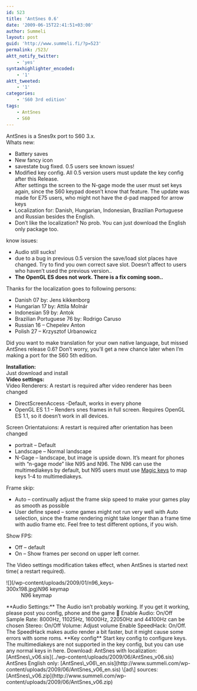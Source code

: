 ```yaml
---
id: 523
title: 'AntSnes 0.6'
date: '2009-06-15T22:41:51+03:00'
author: Summeli
layout: post
guid: 'http://www.summeli.fi/?p=523'
permalink: /523/
aktt_notify_twitter:
    - 'yes'
syntaxhighlighter_encoded:
    - '1'
aktt_tweeted:
    - '1'
categories:
    - 'S60 3rd edition'
tags:
    - AntSnes
    - S60
---
```


AntSnes is a Snes9x port to S60 3.x.  
Whats new:

- Battery saves
- New fancy icon
- savestate bug fixed. 0.5 users see known issues!
- Modified key config. All 0.5 version users must update the key config after this Release.  
    After settings the screen to the N-gage mode the user must set keys again, since the S60 keypad doesn’t know that feature. The update was made for E75 users, who might not have the d-pad mapped for arrow keys
- Localization for: Danish, Hungarian, Indonesian, Brazilian Portuguese and Russian besides the English.
- Don’t like the localization? No prob. You can just download the English only package too.

know issues:

- Audio still sucks!
- due to a bug in previous 0.5 version the save/load slot places have changed. Try to find you own correct save slot. Doesn’t affect to users who haven’t used the previous version..
- **The OpenGL ES does not work. There is a fix coming soon..**

Thanks for the localization goes to following persons:

- Danish 07 by: Jens kikkenborg
- Hungarian 17 by: Attila Molnár
- Indonesian 59 by: Antok
- Brazilian Portuguese 76 by: Rodrigo Caruso
- Russian 16 – Chepelev Anton
- Polish 27 – Krzysztof Urbanowicz

Did you want to make translation for your own native language, but missed AntSnes release 0.6? Don’t worry, you’ll get a new chance later when I’m making a port for the S60 5th edition.  
  
**Installation:**  
Just download and install  
**Video settings:**  
Video Renderers: A restart is required after video renderer has been changed

- DirectScreenAccess -Default, works in every phone
- OpenGL ES 1.1 – Renders snes frames in full screen. Requires OpenGL ES 1.1, so it doesn’t work in all devices.

Screen Orientatuions: A restart is required after orientation has been changed

- portrait – Default
- Landscape – Normal landscape
- N-Gage – landscape, but image is upside down. It’s meant for phones with “n-gage mode” like N95 and N96. The N96 can use the multimediakeys by default, but N95 users must use [Magic keys](http://www.symbian-freak.com/downloads/freeware/cat_s60_3rd/descriptions/systools/magic_keys_remap_and_extend_your_keyboard.htm) to map keys 1-4 to multimediakeys.

Frame skip:

- Auto – continually adjust the frame skip speed to make your games play as smooth as possible
- User define speed – some games might not run very well with Auto selection, since the frame rendering might take longer than a frame time with audio frame etc. Feel free to test different options, if you wish.

Show FPS:

- Off – default
- On – Show frames per second on upper left corner.

The Video settings modification takes effect, when AntSnes is started next time( a restart required).

<div><dl id="attachment_203" style="width: 310px;"><dt><div class="wp-caption alignnone" id="attachment_203" style="width: 310px">![](/wp-content/uploads/2009/01/n96_keys-300x198.jpg)N96 keymap

</div></dt><dd>N96 keymap</dd></dl></div>**Audio Settings:**   
The Audio isn’t probably working. If you get it working, please post you config, phone and the game 🙂  
Enable Audio: On/Off  
Sample Rate: 8000Hz, 11025Hz, 16000Hz, 22050Hz and 44100Hz can be chosen  
Stereo: On/Off  
Volume: Adjust volume  
Enable SpeedHack: On/Off. The SpeedHack makes audio render a bit faster, but it might cause some errors with some roms.  
**Key config**  
Start key config to configure keys. The multimediakeys are not supported in the key config, but you can use any normal keys in here.  
Download:  
AntSnes with localization: [AntSnes\_v06.sis](../wp-content/uploads/2009/06/AntSnes_v06.sis)  
AntSnes English only: [AntSnes\_v06\_en.sis](http://www.summeli.com/wp-content/uploads/2009/06/AntSnes_v06_en.sis)  
\[ad\]  
sources: [AntSnes\_v06.zip](http://www.summeli.com/wp-content/uploads/2009/06/AntSnes_v06.zip)